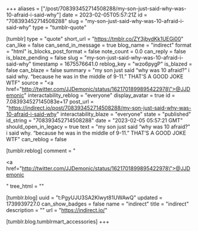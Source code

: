 +++
aliases = ["/post/708393452714508288/my-son-just-said-why-was-10-afraid-i-said-why"]
date = 2023-02-05T05:57:21Z
id = "708393452714508288"
slug = "my-son-just-said-why-was-10-afraid-i-said-why"
type = "tumblr-quote"

[tumblr]
type = "quote"
short_url = "https://tmblr.co/ZY3jbydKk1UEGi00"
can_like = false
can_send_in_message = true
blog_name = "indirect"
format = "html"
is_blocks_post_format = false
note_count = 0.0
can_reply = false
is_blaze_pending = false
slug = "my-son-just-said-why-was-10-afraid-i-said-why"
timestamp = 1675576641.0
reblog_key = "wzo6pygP"
is_blazed = false
can_blaze = false
summary = "my son just said “why was 10 afraid?” i said why. “because he was in the middle of 9-11.” THAT’S A GOOD JOKE WTF"
source = "<a href=\"http://twitter.com/JJDemonic/status/1621701899895422978\">@JJDemonic</a>"
interactability_reblog = "everyone"
display_avatar = true
id = 7.083934527145083e+17
post_url = "https://indirect.io/post/708393452714508288/my-son-just-said-why-was-10-afraid-i-said-why"
interactability_blaze = "everyone"
state = "published"
id_string = "708393452714508288"
date = "2023-02-05 05:57:21 GMT"
should_open_in_legacy = true
text = "my son just said “why was 10 afraid?” i said why. “because he was in the middle of 9-11.” THAT’S A GOOD JOKE WTF"
can_reblog = false

[tumblr.reblog]
comment = "<p><a href=\"http://twitter.com/JJDemonic/status/1621701899895422978\">@JJDemonic</a></p>"
tree_html = ""

[tumblr.blog]
uuid = "t:PgyUJU3SA2Klwyt81UWAwQ"
updated = 1739939727.0
can_show_badges = false
name = "indirect"
title = "indirect"
description = ""
url = "https://indirect.io/"

[tumblr.blog.tumblrmart_accessories]
+++
